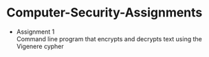 # Computer-Security-Assignments

- Assignment 1  
Command line program that encrypts and decrypts text using the Vigenere cypher
